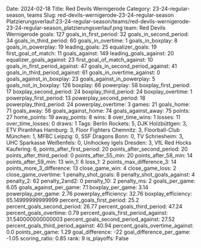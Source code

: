Date: 2024-02-18
Title: Red Devils Wernigerode
Category: 23-24-regular-season, teams
Slug: red-devils-wernigerode-23-24-regular-season
Platzierungsverlauf:23-24-regular-season/teams/red-devils-wernigerode-23-24-regular-season_platzierungsverlauf.png
team: Red Devils Wernigerode
goals: 127
goals_in_first_period: 32
goals_in_second_period: 34
goals_in_third_period: 60
goals_in_overtime: 1
goals_in_boxplay: 8
goals_in_powerplay: 19
leading_goals: 25
equalizer_goals: 19
first_goal_of_match: 11
goals_against: 149
leading_goals_against: 20
equalizer_goals_against: 23
first_goal_of_match_against: 10
goals_in_first_period_against: 47
goals_in_second_period_against: 41
goals_in_third_period_against: 61
goals_in_overtime_against: 0
goals_against_in_boxplay: 23
goals_against_in_powerplay: 5
goals_not_in_boxplay: 126
boxplay: 66
powerplay: 58
boxplay_first_period: 17
boxplay_second_period: 24
boxplay_third_period: 24
boxplay_overtime: 1
powerplay_first_period: 13
powerplay_second_period: 18
powerplay_third_period: 24
powerplay_overtime: 3
games: 21
goals_home: 71
goals_away: 56
goals_against_home: 74
goals_against_away: 75
points: 27
home_points: 19
away_points: 8
wins: 8
over_time_wins: 1
losses: 11
over_time_losses: 0
draws: 1
Tags:  Berlin Rockets: 5,  DJK Holzbüttgen: 3,  ETV Piranhhas Hamburg: 3,  Floor Fighters Chemnitz: 3,  Floorball-Club München: 1,  MFBC Leipzig: 0,  SSF Dragons Bonn: 0,  TV Schriesheim: 3,  UHC Sparkasse Weißenfels: 0,  Unihockey Igels Dresden: 3,  VfL Red Hocks Kaufering: 6,
points_after_first_period: 20
points_after_second_period: 20
points_after_third_period: 0
points_after_55_min: 20
points_after_58_min: 14
points_after_59_min: 13
win_1: 6
loss_1: 2
points_max_difference_3: 14
points_more_3_difference: 13
close_game_win: 4
close_game_loss: 2
close_game_overtime: 1
penalty_shot_goals: 8
penalty_shot_goals_against: 4
penalty_2: 62
penalty_2and2: 0
penalty_10: 2
penalty_ms: 2
goals_per_game: 6.05
goals_against_per_game: 7.1
boxplay_per_game: 3.14
powerplay_per_game: 2.76
powerplay_efficiency: 32.76
boxplay_efficiency: 65.14999999999999
percent_goals_first_period: 25.2
percent_goals_second_period: 26.77
percent_goals_third_period: 47.24
percent_goals_overtime: 0.79
percent_goals_first_period_against: 31.540000000000003
percent_goals_second_period_against: 27.52
percent_goals_third_period_against: 40.94
percent_goals_overtime_against: 0.0
points_per_game: 1.29
goal_difference: -22
goal_difference_per_game: -1.05
scoring_ratio: 0.85
rank: 9
is_playoffs: False
